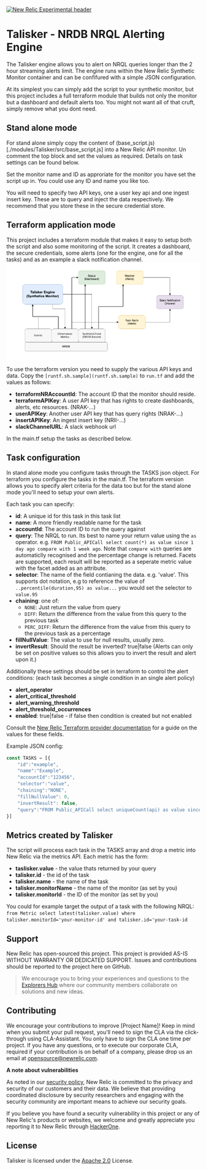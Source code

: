 [![New Relic Experimental header](https://github.com/newrelic/opensource-website/raw/master/src/images/categories/Experimental.png)](https://opensource.newrelic.com/oss-category/#new-relic-experimental)

# Talisker - NRDB NRQL Alerting Engine
The Talisker engine allows you to alert on NRQL queries longer than the 2 hour streaming alerts limit. The engine runs within the New Relic Synthetic Monitor container and can be confifured with a simple JSON configuration.

At its simplest you can simply add the script to your synthetic monitor, but this project includes a full terraform module that builds not only the monitor but a dashboard and default alerts too. You might not want all of that cruft, simply remove what you dont need.


## Stand alone mode
For stand alone simply copy the content of (base_script.js)[./modules/Talisker/src/base_script.js] into a New Relic API monitor. Un comment the top block and set the values as required. Details on task settings can be found below.

Set the monitor name and ID as approriate for the monitor you have set the script up in. You could use any ID and name you like too.

You will need to specify two API keys, one a user key api and one ingest insert key. These are to query and inject the data respectively. We recommend that you store these in the secure credential store.


## Terraform application mode
This project includes a terraform module that makes it easy to setup both the script and also some monitoring of the script. It creates a dashboard, the secure credentials, some alerts (one for the engine, one for all the tasks) and as an example a slack notification channel.
![Summary](talisker-summary.png)

To use the terraform version you need to supply the various API keys and data. Copy the `[runtf.sh.sample](runtf.sh.sample)` to `run.tf` and add the values as follows:

- **terraformNRAccountId**: The account ID that the monitor should reside.
- **terraformAPIKey**: A user API key that has rights to create dashboards, alerts, etc resources. (NRAK-...)
- **userAPIKey**: Another user API key that has query rights (NRAK-...)
- **insertAPIKey**: An ingest insert key (NRII-...)
- **slackChannelURL**: A slack webhook url

In the main.tf setup the tasks as described below.

## Task configuration
In stand alone mode you configure tasks through the TASKS json object. For terraform you configure the tasks in the main.tf. The terraform version allows you to specify alert criteria for the data too but for the stand alone mode you'll need to setup your own alerts.

Each task you can specify:

- **id**: A unique id for this task in this task list
- **name**: A more friendly readable name for the task
- **accountId**: The account ID to run the query against
- **query**: The NRQL to run. Its best to name your return value using the `as` operator. e.g. `FROM Public_APICall select count(*) as value since 1 day ago compare with 1 week ago`. Note that `compare with` queries are automaticlly recognised and the percentage change is returned. Facets are supported, each result will be reported as a seperate metric value with the facet added as an attribute.
- **selector**: The name of the field contianing the data. e.g. 'value'. This supports dot notation, e.g to reference the value of `..percentile(duration,95) as value...` you would set the selector to  `value.95`
- **chaining**: one of:
  - `NONE`: Just return the value from query
  - `DIFF`: Return the difference from the value from this query to the previous task
  - `PERC_DIFF`: Return the difference from the value from this query to the previous task as a percentage
- **fillNullValue**: The value to use for null results, usually zero.
- **invertResult**: Should the result be inverted? true|false (Alerts can only be set on positive values so this allows you to invert the result and alert upon it.)

Additionally these settings should be set in terraform to control the alert conditions: (each task becomes a single condition in an single alert policy)

- **alert_operator**
- **alert_critical_threshold**
- **alert_warning_threshold**
- **alert_threshold_occurrences**
- **enabled**: true|false - if false then condition is created but not enabled

Consult the [New Relic Terraform provider documentation](https://registry.terraform.io/providers/newrelic/newrelic/latest/docs/resources/nrql_alert_condition) for a guide on the values for these fields.

Example JSON config:

```javascript
const TASKS = [{
    "id":"example",
    "name":"Example",
    "accountId":"123456",
    "selector":"value",
    "chaining":"NONE",
    "fillNullValue": 0,
    "invertResult": false,
    "query":"FROM Public_APICall select uniqueCount(api) as value since 1 day ago"
}]
```

## Metrics created by Talisker
The script will process each task in the TASKS array and drop a metric into New Relic via the metrics API. Each metric has the form:

- **taslisker.value** - the value thats returned by your query
- **talisker.id** - the id of the task
- **talisker.name** - the name of the task
- **talisker.monitorName** - the name of the monitor (as set by you)
- **talisker.monitorId** - the ID of the monitor (as set by you)

You could for example target the output of a task with the following NRQL: 
`from Metric select latest(talisker.value) where talisker.monitorId='your-monitor-id' and talisker.id='your-task-id`


## Support

New Relic has open-sourced this project. This project is provided AS-IS WITHOUT WARRANTY OR DEDICATED SUPPORT. Issues and contributions should be reported to the project here on GitHub.

>We encourage you to bring your experiences and questions to the [Explorers Hub](https://discuss.newrelic.com) where our community members collaborate on solutions and new ideas.


## Contributing

We encourage your contributions to improve [Project Name]! Keep in mind when you submit your pull request, you'll need to sign the CLA via the click-through using CLA-Assistant. You only have to sign the CLA one time per project. If you have any questions, or to execute our corporate CLA, required if your contribution is on behalf of a company, please drop us an email at opensource@newrelic.com.

**A note about vulnerabilities**

As noted in our [security policy](../../security/policy), New Relic is committed to the privacy and security of our customers and their data. We believe that providing coordinated disclosure by security researchers and engaging with the security community are important means to achieve our security goals.

If you believe you have found a security vulnerability in this project or any of New Relic's products or websites, we welcome and greatly appreciate you reporting it to New Relic through [HackerOne](https://hackerone.com/newrelic).

## License

Talisker is licensed under the [Apache 2.0](http://apache.org/licenses/LICENSE-2.0.txt) License.

